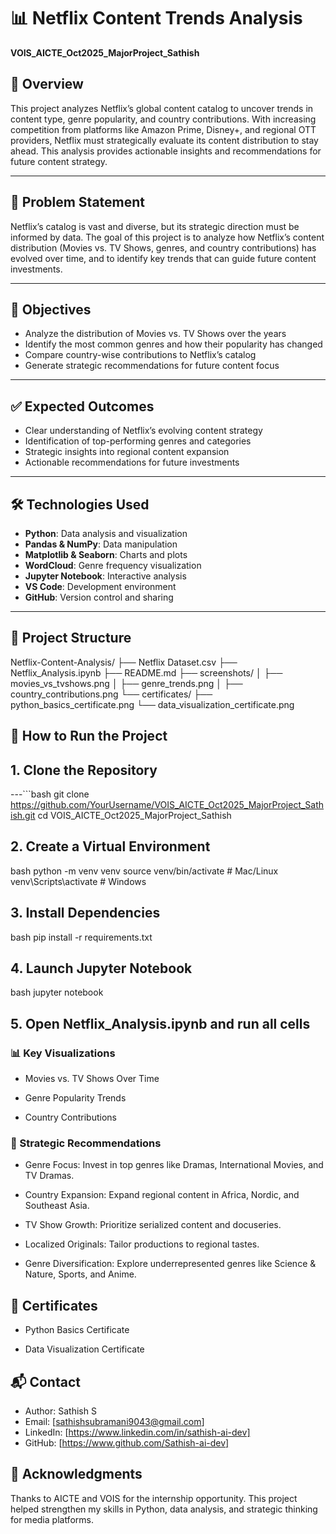 # 📊 Netflix Content Trends Analysis  
**VOIS_AICTE_Oct2025_MajorProject_Sathish**

## 🧠 Overview  
This project analyzes Netflix’s global content catalog to uncover trends in content type, genre popularity, and country contributions. With increasing competition from platforms like Amazon Prime, Disney+, and regional OTT providers, Netflix must strategically evaluate its content distribution to stay ahead. This analysis provides actionable insights and recommendations for future content strategy.

---

## 🎯 Problem Statement  
Netflix’s catalog is vast and diverse, but its strategic direction must be informed by data. The goal of this project is to analyze how Netflix’s content distribution (Movies vs. TV Shows, genres, and country contributions) has evolved over time, and to identify key trends that can guide future content investments.

---

## 📌 Objectives  
- Analyze the distribution of Movies vs. TV Shows over the years  
- Identify the most common genres and how their popularity has changed  
- Compare country-wise contributions to Netflix’s catalog  
- Generate strategic recommendations for future content focus  

---

## ✅ Expected Outcomes  
- Clear understanding of Netflix’s evolving content strategy  
- Identification of top-performing genres and categories  
- Strategic insights into regional content expansion  
- Actionable recommendations for future investments  

---

## 🛠️ Technologies Used  
- **Python**: Data analysis and visualization  
- **Pandas & NumPy**: Data manipulation  
- **Matplotlib & Seaborn**: Charts and plots  
- **WordCloud**: Genre frequency visualization  
- **Jupyter Notebook**: Interactive analysis  
- **VS Code**: Development environment  
- **GitHub**: Version control and sharing  

---

## 📁 Project Structure  
Netflix-Content-Analysis/ ├── Netflix Dataset.csv ├── Netflix_Analysis.ipynb ├── README.md ├── screenshots/ │ ├── movies_vs_tvshows.png │ ├── genre_trends.png │ ├── country_contributions.png └── certificates/ ├── python_basics_certificate.png └── data_visualization_certificate.png


## 🚀 How to Run the Project  

## 1. Clone the Repository  
---```bash
git clone https://github.com/YourUsername/VOIS_AICTE_Oct2025_MajorProject_Sathish.git
cd VOIS_AICTE_Oct2025_MajorProject_Sathish

## 2. Create a Virtual Environment
bash
python -m venv venv
source venv/bin/activate  # Mac/Linux
venv\Scripts\activate     # Windows

## 3. Install Dependencies
bash
pip install -r requirements.txt
## 4. Launch Jupyter Notebook
bash
jupyter notebook
## 5. Open Netflix_Analysis.ipynb and run all cells

### 📊 Key Visualizations
- Movies vs. TV Shows Over Time

- Genre Popularity Trends

- Country Contributions

### 📌 Strategic Recommendations
- Genre Focus: Invest in top genres like Dramas, International Movies, and TV Dramas.

- Country Expansion: Expand regional content in Africa, Nordic, and Southeast Asia.

- TV Show Growth: Prioritize serialized content and docuseries.

- Localized Originals: Tailor productions to regional tastes.

- Genre Diversification: Explore underrepresented genres like Science & Nature, Sports, and Anime.

## 🧾 Certificates
- Python Basics Certificate

- Data Visualization Certificate

## 📬 Contact
- Author: Sathish S 
- Email: [sathishsubramani9043@gmail.com] 
- LinkedIn: [https://www.linkedin.com/in/sathish-ai-dev] 
- GitHub: [https://www.github.com/Sathish-ai-dev]

## 🙏 Acknowledgments
Thanks to AICTE and VOIS for the internship opportunity. This project helped strengthen my skills in Python, data analysis, and strategic thinking for media platforms.